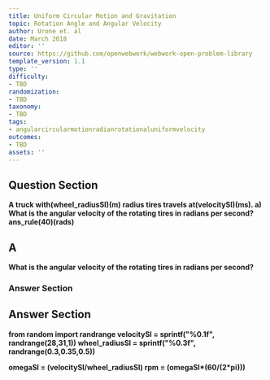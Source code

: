 ```yaml
---
title: Uniform Circular Motion and Gravitation
topic: Rotation Angle and Angular Velocity
author: Urone et. al
date: March 2018
editor: ''
source: https://github.com/openwebwork/webwork-open-problem-library
template_version: 1.1
type: ''
difficulty:
- TBD
randomization:
- TBD
taxonomy:
- TBD
tags:
- angularcircularmotionradianrotationaluniformvelocity
outcomes:
- TBD
assets: ''
---
```


## Question Section 

<b>
A truck with(wheel_radiusSI)(m) radius tires travels at(velocitySI)(ms). 
a) What is the angular velocity of the rotating tires in radians per second?
ans_rule(40)(rads)

## A
What is the angular velocity of the rotating tires in radians per second?
### Answer Section


## Answer Section

from random import randrange
velocitySI = sprintf("%0.1f", randrange(28,31,1))
wheel_radiusSI = sprintf("%0.3f", randrange(0.3,0.35,0.5))

omegaSI = (velocitySI/wheel_radiusSI)
rpm = (omegaSI*(60/(2*pi)))